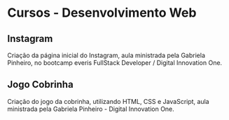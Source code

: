 # Cursos - Desenvolvimento Web

## Instagram

Criação da página inicial do Instagram, aula ministrada pela Gabriela Pinheiro, no bootcamp everis FullStack Developer / Digital Innovation One.

## Jogo Cobrinha

Criação do jogo da cobrinha, utilizando HTML, CSS e JavaScript, aula ministrada pela Gabriela Pinheiro - Digital Innovation One.


